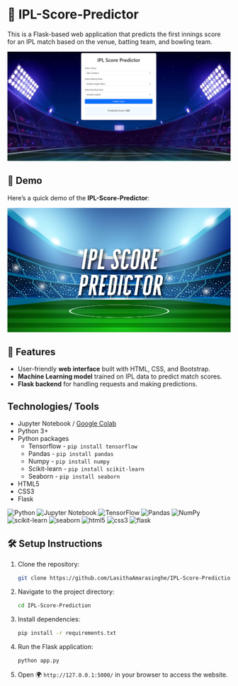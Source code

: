 # 🏏 IPL-Score-Predictor

This is a Flask-based web application that predicts the first innings score for an IPL match based on the venue, batting team, and bowling team.  

![Image](https://github.com/LasithaAmarasinghe/IPL-Score-Prediction/raw/main/static/ui.png)

## 🎥 Demo

Here’s a quick demo of the **IPL-Score-Predictor**:

[![▶️ Watch the demo](https://github.com/LasithaAmarasinghe/IPL-Score-Prediction/raw/main/static/thumbnail.png)](https://vimeo.com/1068352477/3408347730)

## 🚀 Features  
- User-friendly **web interface** built with HTML, CSS, and Bootstrap.  
- **Machine Learning model** trained on IPL data to predict match scores.  
- **Flask backend** for handling requests and making predictions.

## Technologies/ Tools

* Jupyter Notebook / [Google Colab](https://colab.research.google.com/)
* Python 3+
* Python packages
  * Tensorflow  - `pip install tensorflow`
  * Pandas - `pip install pandas`
  * Numpy - `pip install numpy`
  * Scikit-learn - `pip install scikit-learn`
  * Seaborn - `pip install seaborn`
* HTML5
* CSS3
* Flask
  
![Python](https://img.shields.io/badge/python-3670A0?logo=python&logoColor=FFFF00)
![Jupyter Notebook](https://img.shields.io/badge/jupyter-%23FA0F00.svg?logo=jupyter&logoColor=white)
![TensorFlow](https://img.shields.io/badge/TensorFlow-%23FF6F00.svg?logo=TensorFlow&logoColor=white)
![Pandas](https://img.shields.io/badge/pandas_-%20green?logo=pandas)
![NumPy](https://img.shields.io/badge/numpy-%23013243.svg?logo=numpy&logoColor=white)
![scikit-learn](https://img.shields.io/badge/scikit--learn-F7931E?logo=scikit-learn&logoColor=FFFFFF)
![seaborn](https://img.shields.io/badge/seaborn_-&logoColor=blue)
![html5](https://img.shields.io/badge/html5-%23FF6F00.svg?logo=html5&logoColor=white)
![css3](https://img.shields.io/badge/css3-8A2BE2.svg?logo=css3&logoColor=white)
![flask](https://img.shields.io/badge/flask_-black)

## 🛠️ Setup Instructions  

1. Clone the repository:
   ```sh
   git clone https://github.com/LasithaAmarasinghe/IPL-Score-Prediction.git
   ```
2. Navigate to the project directory:
   ```sh
   cd IPL-Score-Prediction
   ```
3. Install dependencies:
   ```sh
   pip install -r requirements.txt
   ```
4. Run the Flask application:
   ```sh
   python app.py
   ```
5. Open 🌍 `http://127.0.0.1:5000/` in your browser to access the website. 
